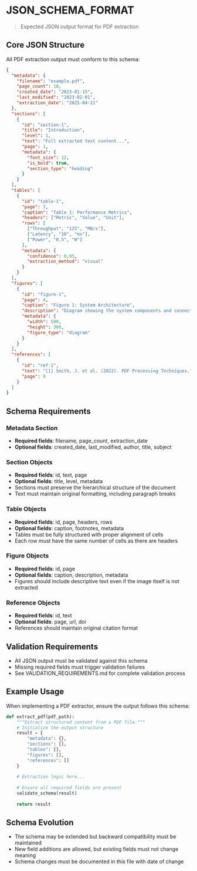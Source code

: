 # JSON_SCHEMA_FORMAT
> Expected JSON output format for PDF extraction

## Core JSON Structure
All PDF extraction output must conform to this schema:

```json
{
  "metadata": {
    "filename": "example.pdf",
    "page_count": 10,
    "created_date": "2023-01-15",
    "last_modified": "2023-02-01",
    "extraction_date": "2025-04-21"
  },
  "sections": [
    {
      "id": "section-1",
      "title": "Introduction",
      "level": 1,
      "text": "Full extracted text content...",
      "page": 1,
      "metadata": {
        "font_size": 12,
        "is_bold": true,
        "section_type": "heading"
      }
    }
  ],
  "tables": [
    {
      "id": "table-1",
      "page": 3,
      "caption": "Table 1: Performance Metrics",
      "headers": ["Metric", "Value", "Unit"],
      "rows": [
        ["Throughput", "125", "MB/s"],
        ["Latency", "10", "ms"],
        ["Power", "0.5", "W"]
      ],
      "metadata": {
        "confidence": 0.95,
        "extraction_method": "visual"
      }
    }
  ],
  "figures": [
    {
      "id": "figure-1",
      "page": 4,
      "caption": "Figure 1: System Architecture",
      "description": "Diagram showing the system components and connections",
      "metadata": {
        "width": 500,
        "height": 300,
        "figure_type": "diagram"
      }
    }
  ],
  "references": [
    {
      "id": "ref-1",
      "text": "[1] Smith, J. et al. (2022). PDF Processing Techniques.",
      "page": 9
    }
  ]
}
```

## Schema Requirements

### Metadata Section
- **Required fields**: filename, page_count, extraction_date
- **Optional fields**: created_date, last_modified, author, title, subject

### Section Objects
- **Required fields**: id, text, page
- **Optional fields**: title, level, metadata
- Sections must preserve the hierarchical structure of the document
- Text must maintain original formatting, including paragraph breaks

### Table Objects
- **Required fields**: id, page, headers, rows
- **Optional fields**: caption, footnotes, metadata
- Tables must be fully structured with proper alignment of cells
- Each row must have the same number of cells as there are headers

### Figure Objects
- **Required fields**: id, page
- **Optional fields**: caption, description, metadata
- Figures should include descriptive text even if the image itself is not extracted

### Reference Objects
- **Required fields**: id, text
- **Optional fields**: page, url, doi
- References should maintain original citation format

## Validation Requirements
- All JSON output must be validated against this schema
- Missing required fields must trigger validation failures
- See VALIDATION_REQUIREMENTS.md for complete validation process

## Example Usage
When implementing a PDF extractor, ensure the output follows this schema:

```python
def extract_pdf(pdf_path):
    """Extract structured content from a PDF file."""
    # Initialize the output structure
    result = {
        "metadata": {},
        "sections": [],
        "tables": [],
        "figures": [],
        "references": []
    }
    
    # Extraction logic here...
    
    # Ensure all required fields are present
    validate_schema(result)
    
    return result
```

## Schema Evolution
- The schema may be extended but backward compatibility must be maintained
- New field additions are allowed, but existing fields must not change meaning
- Schema changes must be documented in this file with date of change
